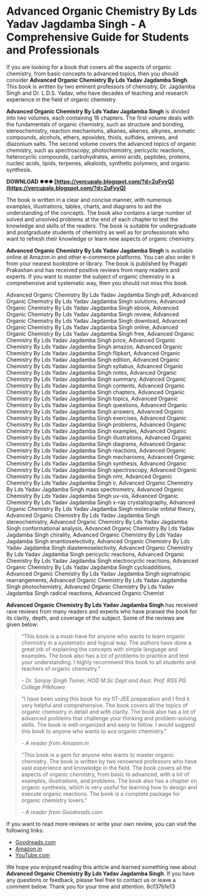 
 
# Advanced Organic Chemistry By Lds Yadav Jagdamba Singh - A Comprehensive Guide for Students and Professionals
  
If you are looking for a book that covers all the aspects of organic chemistry, from basic concepts to advanced topics, then you should consider **Advanced Organic Chemistry By Lds Yadav Jagdamba Singh**. This book is written by two eminent professors of chemistry, Dr. Jagdamba Singh and Dr. L.D.S. Yadav, who have decades of teaching and research experience in the field of organic chemistry.
  
**Advanced Organic Chemistry By Lds Yadav Jagdamba Singh** is divided into two volumes, each containing 16 chapters. The first volume deals with the fundamentals of organic chemistry, such as structure and bonding, stereochemistry, reaction mechanisms, alkanes, alkenes, alkynes, aromatic compounds, alcohols, ethers, epoxides, thiols, sulfides, amines, and diazonium salts. The second volume covers the advanced topics of organic chemistry, such as spectroscopy, photochemistry, pericyclic reactions, heterocyclic compounds, carbohydrates, amino acids, peptides, proteins, nucleic acids, lipids, terpenes, alkaloids, synthetic polymers, and organic synthesis.
 
**DOWNLOAD ✸✸✸ [https://vercupalo.blogspot.com/?d=2uFvyQ](https://vercupalo.blogspot.com/?d=2uFvyQ)**


  
The book is written in a clear and concise manner, with numerous examples, illustrations, tables, charts, and diagrams to aid the understanding of the concepts. The book also contains a large number of solved and unsolved problems at the end of each chapter to test the knowledge and skills of the readers. The book is suitable for undergraduate and postgraduate students of chemistry as well as for professionals who want to refresh their knowledge or learn new aspects of organic chemistry.
  
**Advanced Organic Chemistry By Lds Yadav Jagdamba Singh** is available online at Amazon.in and other e-commerce platforms. You can also order it from your nearest bookstore or library. The book is published by Pragati Prakashan and has received positive reviews from many readers and experts. If you want to master the subject of organic chemistry in a comprehensive and systematic way, then you should not miss this book.
 
Advanced Organic Chemistry By Lds Yadav Jagdamba Singh pdf,  Advanced Organic Chemistry By Lds Yadav Jagdamba Singh solutions,  Advanced Organic Chemistry By Lds Yadav Jagdamba Singh ebook,  Advanced Organic Chemistry By Lds Yadav Jagdamba Singh review,  Advanced Organic Chemistry By Lds Yadav Jagdamba Singh download,  Advanced Organic Chemistry By Lds Yadav Jagdamba Singh online,  Advanced Organic Chemistry By Lds Yadav Jagdamba Singh free,  Advanced Organic Chemistry By Lds Yadav Jagdamba Singh price,  Advanced Organic Chemistry By Lds Yadav Jagdamba Singh amazon,  Advanced Organic Chemistry By Lds Yadav Jagdamba Singh flipkart,  Advanced Organic Chemistry By Lds Yadav Jagdamba Singh edition,  Advanced Organic Chemistry By Lds Yadav Jagdamba Singh syllabus,  Advanced Organic Chemistry By Lds Yadav Jagdamba Singh notes,  Advanced Organic Chemistry By Lds Yadav Jagdamba Singh summary,  Advanced Organic Chemistry By Lds Yadav Jagdamba Singh contents,  Advanced Organic Chemistry By Lds Yadav Jagdamba Singh chapters,  Advanced Organic Chemistry By Lds Yadav Jagdamba Singh topics,  Advanced Organic Chemistry By Lds Yadav Jagdamba Singh questions,  Advanced Organic Chemistry By Lds Yadav Jagdamba Singh answers,  Advanced Organic Chemistry By Lds Yadav Jagdamba Singh exercises,  Advanced Organic Chemistry By Lds Yadav Jagdamba Singh problems,  Advanced Organic Chemistry By Lds Yadav Jagdamba Singh examples,  Advanced Organic Chemistry By Lds Yadav Jagdamba Singh illustrations,  Advanced Organic Chemistry By Lds Yadav Jagdamba Singh diagrams,  Advanced Organic Chemistry By Lds Yadav Jagdamba Singh reactions,  Advanced Organic Chemistry By Lds Yadav Jagdamba Singh mechanisms,  Advanced Organic Chemistry By Lds Yadav Jagdamba Singh synthesis,  Advanced Organic Chemistry By Lds Yadav Jagdamba Singh spectroscopy,  Advanced Organic Chemistry By Lds Yadav Jagdamba Singh nmr,  Advanced Organic Chemistry By Lds Yadav Jagdamba Singh ir,  Advanced Organic Chemistry By Lds Yadav Jagdamba Singh mass spectrometry,  Advanced Organic Chemistry By Lds Yadav Jagdamba Singh uv-vis,  Advanced Organic Chemistry By Lds Yadav Jagdamba Singh x-ray crystallography,  Advanced Organic Chemistry By Lds Yadav Jagdamba Singh molecular orbital theory,  Advanced Organic Chemistry By Lds Yadav Jagdamba Singh stereochemistry,  Advanced Organic Chemistry By Lds Yadav Jagdamba Singh conformational analysis,  Advanced Organic Chemistry By Lds Yadav Jagdamba Singh chirality,  Advanced Organic Chemistry By Lds Yadav Jagdamba Singh enantioselectivity,  Advanced Organic Chemistry By Lds Yadav Jagdamba Singh diastereoselectivity,  Advanced Organic Chemistry By Lds Yadav Jagdamba Singh pericyclic reactions,  Advanced Organic Chemistry By Lds Yadav Jagdamba Singh electrocyclic reactions,  Advanced Organic Chemistry By Lds Yadav Jagdamba Singh cycloadditions,  Advanced Organic Chemistry By Lds Yadav Jagdamba Singh sigmatropic rearrangements,  Advanced Organic Chemistry By Lds Yadav Jagdamba Singh photochemistry,  Advanced Organic Chemistry By Lds Yadav Jagdamba Singh radical reactions,  Advanced Organic Chemist
  
**Advanced Organic Chemistry By Lds Yadav Jagdamba Singh** has received rave reviews from many readers and experts who have praised the book for its clarity, depth, and coverage of the subject. Some of the reviews are given below:

> "This book is a must-have for anyone who wants to learn organic chemistry in a systematic and logical way. The authors have done a great job of explaining the concepts with simple language and examples. The book also has a lot of problems to practice and test your understanding. I highly recommend this book to all students and teachers of organic chemistry."
> 
> <cite>- Dr. Sanjay Singh Tomer, HOD M.Sc Dept and Asst. Prof. RSS PG College Pilkhuwa</cite>

> "I have been using this book for my IIT-JEE preparation and I find it very helpful and comprehensive. The book covers all the topics of organic chemistry in detail and with clarity. The book also has a lot of advanced problems that challenge your thinking and problem-solving skills. The book is well-organized and easy to follow. I would suggest this book to anyone who wants to ace organic chemistry."
> 
> <cite>- A reader from Amazon.in</cite>

> "This book is a gem for anyone who wants to master organic chemistry. The book is written by two renowned professors who have vast experience and knowledge in the field. The book covers all the aspects of organic chemistry, from basic to advanced, with a lot of examples, illustrations, and problems. The book also has a chapter on organic synthesis, which is very useful for learning how to design and execute organic reactions. The book is a complete package for organic chemistry lovers."
> 
> <cite>- A reader from Goodreads.com</cite>

If you want to read more reviews or write your own review, you can visit the following links:
  
- [Goodreads.com](https://www.goodreads.com/book/show/42596794-advance-organic-chemistry)
- [Amazon.in](https://www.amazon.in/Books-Jagdamba-Singh/s?rh=n%3A976389031%2Cp_27%3AJagdamba+Singh)
- [YouTube.com](https://www.youtube.com/watch?v=c9AbsojW128)

We hope you enjoyed reading this article and learned something new about **Advanced Organic Chemistry By Lds Yadav Jagdamba Singh**. If you have any questions or feedback, please feel free to contact us or leave a comment below. Thank you for your time and attention.
 8cf37b1e13
 
